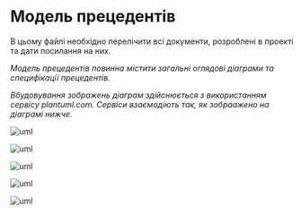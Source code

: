 # Модель прецедентів

В цьому файлі необхідно перелічити всі документи, розроблені в проекті та дати посилання на них.

*Модель прецедентів повинна містити загальні оглядові діаграми та специфікації прецедентів.*

*Вбудовування зображень діаграм здійснюється з використанням сервісу plantuml.com. Сервіси взаємодіють так, як зобраажено на діаграмі нижче.*

![uml](http://www.plantuml.com/plantuml/png/VP9DIiDG58NdNSMRQGCHKd-K8bBG1GZYJ2X1YnHh1Hjd3jhwuyoAICGYw1BIQ9fI-xE5SxVWIhovhpyXASxoxZtdE-SzKgWvzgLpTLx9E6MdKbBxzl6PVLhA6yRXxbxHMh4C8vF74xun81T3Sgb1JQh3eoP6LCyhkwOEBcfb5hrZnB9WmTBYRJkQe2Vs6_YiUPZjSnbHRL-RfeR9K8xQBmFJt57BKQyYbpgguXN-4hKGScnV8LGO90l0urbFyS5JwASBw7rM9V0vmRSZqaJPP0h60lGdq7GQkV2p2TJgOjIG8PrOGmPvFEpHdGRaveGDVTT9yZ2w2xfnbbZ9JHatPyOnD_LPypWpqQs4nwEZGugn9OmFkMM0B_nGY_MQmR0k0aMDAKnIf8lYpyvl_OtL_fHgpQbhGlr48DbzkYUNMd5Foh4kZcU4dFsYNrvxml_Vib2gdl2__GS0)


![uml](http://www.plantuml.com/plantuml/png/dP51Im915CVlyoaUTgWM6bfl6n62uRcBjq2cSGn97N77KmHcXow1dUnhoAOekhjzXVzyezwwUAbE7OOtyvl7xp-FgSLEZToutnEkwtg6RfH-KFVcebc_RbNbkN1sICxIdNNEzgdT7HdjkdOWb7PsH1MyOudKpv7vkN_sKp_1ma-H-qc5L4mTBOQba0fXA4Dw54JZs6WL6we4GRFU2eFWTe0F9CT-XZLoR0bhGigx9LO7Or6PROWF2y9sJpRxp1SatFDQtiiYcDD2EegYHYEAn9FeQ3gxAfWe-AMK9sMmF4GlyCbhvz-GOKNuGew4XrfoJR73Yd7cPyHWn-NtqxWtEVqfh_vF_iTafRvc1ct-g6y0)


![uml](http://www.plantuml.com/plantuml/png/TP11IiD058RtSuf7t6Z0m7GN4IbKkdRJdL36wLI2RQOahoiHOho0Y7JXAKAq432DLtZlHiuqY21sCOl_P-RxVcQOeyfmlLm8J71Xu4hfEtLhpYQZo-aWaWBj2j32ZKMqIvWbcT6Os5GeZJQ3W9xfWrhUq8ut_CWb5rHnIHqN0QWSvbgiUY1ue8mat0k0TMwqoWq4OJWPJGTXU9tI6ssvu2Ugzu06wCkpVAJMnvOwfzh-2foqzX97bd0Kn-Dn78i7CTTmUk4xuVlpA3hk9P7SQrweSPYAFgdXybykLIT_d_OBN_tDdtKx5sfttgaxm1YQTER-zHi0)



![uml](http://www.plantuml.com/plantuml/png/TT0nIyD06CRn_Jx5IrmqO21nYeWKAfrTkWdbl5ubsEPAydOI8LRSnI63czyWbWeHstw6z_r6tbqKHEXqyEVkzy3rIfG5BcPJWHbEDLnATIjlzEcmVp5AeaIWcGCQk3Q8PWRZhD0ACvCBgT0K4D0phMd3DMsvvWTUSaKDBsd7LG2oX8aIymu41yPH37S2O55g9KiDGHWE-wEJCBpAwPK-kE97MdcW1TfIG-zEikV6XJKrDhRyv6ZhnN2GfeD1cefxCL5mVEwQSFqiYWuxEeez_cR9bRVQNtndGqkVFpjSS_LduUW_atZcXLf_vwjZzhtjwNniV_GR)


![uml](http://www.plantuml.com/plantuml/png/XT31IiD040RW-pp542ysu49QBn6HGgHdBxa9PTrk9TXcIp8zYH0yU2s828877w4LYqLfdc7s5NmIDzjBq4El_-x_pJ3zacH1y-a4AAE9nWkfRkIrFacJys5Nz83C3CdWbI4oKnnbXLQKcHoa8bDWmAzSymUlRSLBUy-rhGAK9OuLp7OGDb0a8hm5n7cfbImr1c6O9iFZCBpC-OtN3bZobtsmptQ1pblzL2zsmU-UIfC83-9uC8XZk8EnmgEp9eCcFnNYS4U9o6EFlF7OjqEtl7LSs-lyBNN_Rx2lqlEL9wvznSze_qSNryWhz_R9cmxqTJvon_q5)
